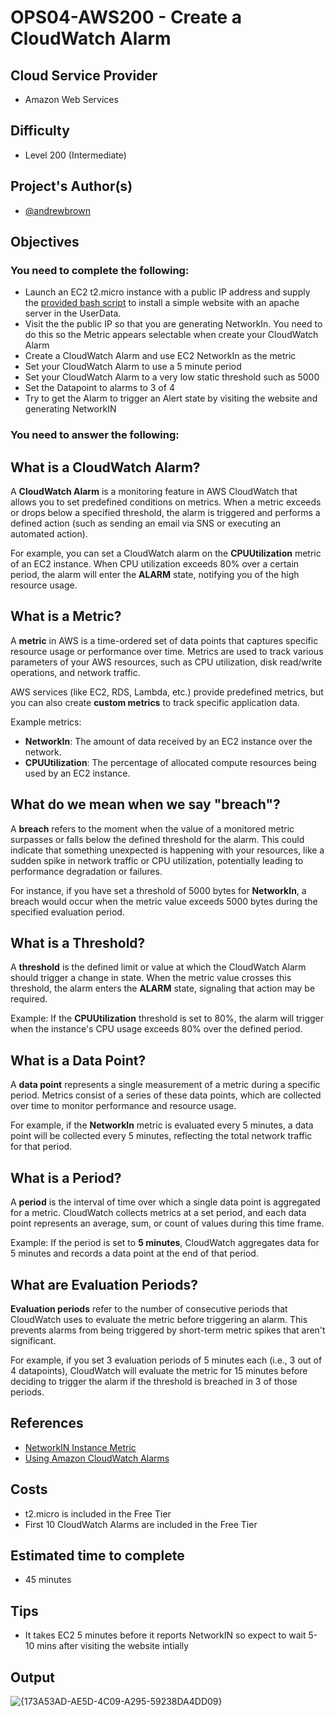 # OPS04-AWS200 - Create a CloudWatch Alarm

## Cloud Service Provider
- Amazon Web Services

## Difficulty
- Level 200 (Intermediate)

## Project's Author(s)
- [@andrewbrown](https://twitter.com/andrewbrown)

## Objectives

### You need to complete the following:
- Launch an EC2 t2.micro instance with a public IP address and supply the [provided bash script](OPS04-AWS200-userdata.sh) to install a simple website with an apache server in the UserData.
- Visit the the public IP so that you are generating NetworkIn. You need
  to do this so the Metric appears selectable when create your
CloudWatch Alarm
- Create a CloudWatch Alarm and use EC2 NetworkIn as the metric
- Set your CloudWatch Alarm to use a 5 minute period
- Set your CloudWatch Alarm to a very low static threshold such as 5000
- Set the Datapoint to alarms to 3 of 4
- Try to get the Alarm to trigger an Alert state by visiting the website
  and generating NetworkIN

### You need to answer the following:

## What is a CloudWatch Alarm?
A **CloudWatch Alarm** is a monitoring feature in AWS CloudWatch that allows you to set predefined conditions on metrics. When a metric exceeds or drops below a specified threshold, the alarm is triggered and performs a defined action (such as sending an email via SNS or executing an automated action).

For example, you can set a CloudWatch alarm on the **CPUUtilization** metric of an EC2 instance. When CPU utilization exceeds 80% over a certain period, the alarm will enter the **ALARM** state, notifying you of the high resource usage.

## What is a Metric?
A **metric** in AWS is a time-ordered set of data points that captures specific resource usage or performance over time. Metrics are used to track various parameters of your AWS resources, such as CPU utilization, disk read/write operations, and network traffic.

AWS services (like EC2, RDS, Lambda, etc.) provide predefined metrics, but you can also create **custom metrics** to track specific application data.

Example metrics:
- **NetworkIn**: The amount of data received by an EC2 instance over the network.
- **CPUUtilization**: The percentage of allocated compute resources being used by an EC2 instance.

## What do we mean when we say "breach"?
A **breach** refers to the moment when the value of a monitored metric surpasses or falls below the defined threshold for the alarm. This could indicate that something unexpected is happening with your resources, like a sudden spike in network traffic or CPU utilization, potentially leading to performance degradation or failures.

For instance, if you have set a threshold of 5000 bytes for **NetworkIn**, a breach would occur when the metric value exceeds 5000 bytes during the specified evaluation period.

## What is a Threshold?
A **threshold** is the defined limit or value at which the CloudWatch Alarm should trigger a change in state. When the metric value crosses this threshold, the alarm enters the **ALARM** state, signaling that action may be required.

Example: If the **CPUUtilization** threshold is set to 80%, the alarm will trigger when the instance's CPU usage exceeds 80% over the defined period.

## What is a Data Point?
A **data point** represents a single measurement of a metric during a specific period. Metrics consist of a series of these data points, which are collected over time to monitor performance and resource usage.

For example, if the **NetworkIn** metric is evaluated every 5 minutes, a data point will be collected every 5 minutes, reflecting the total network traffic for that period.

## What is a Period?
A **period** is the interval of time over which a single data point is aggregated for a metric. CloudWatch collects metrics at a set period, and each data point represents an average, sum, or count of values during this time frame.

Example: If the period is set to **5 minutes**, CloudWatch aggregates data for 5 minutes and records a data point at the end of that period.

## What are Evaluation Periods?
**Evaluation periods** refer to the number of consecutive periods that CloudWatch uses to evaluate the metric before triggering an alarm. This prevents alarms from being triggered by short-term metric spikes that aren't significant.

For example, if you set 3 evaluation periods of 5 minutes each (i.e., 3 out of 4 datapoints), CloudWatch will evaluate the metric for 15 minutes before deciding to trigger the alarm if the threshold is breached in 3 of those periods.

## References
- [NetworkIN Instance Metric](https://docs.aws.amazon.com/AWSEC2/latest/UserGuide/viewing_metrics_with_cloudwatch.html#ec2-cloudwatch-metrics)
- [Using Amazon CloudWatch Alarms](https://docs.aws.amazon.com/AmazonCloudWatch/latest/monitoring/AlarmThatSendsEmail.html)

## Costs
- t2.micro is included in the Free Tier
- First 10 CloudWatch Alarms are included in the Free Tier

## Estimated time to complete
- 45 minutes

## Tips
- It takes EC2 5 minutes before it reports NetworkIN so expect to wait
  5-10 mins after visiting the website intially

## Output
![{173A53AD-AE5D-4C09-A295-59238DA4DD09}](https://github.com/user-attachments/assets/7d300224-1c95-42db-8e77-f4f21b3d6854)
